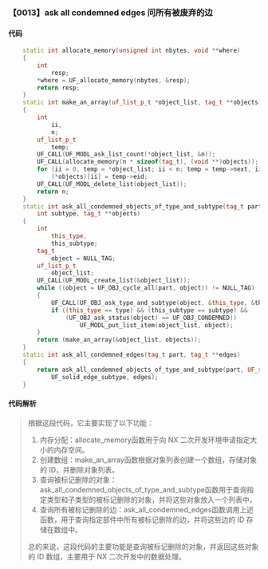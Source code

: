 ### 【0013】ask all condemned edges 问所有被废弃的边

#### 代码

```cpp
    static int allocate_memory(unsigned int nbytes, void **where)  
    {  
        int  
            resp;  
        *where = UF_allocate_memory(nbytes, &resp);  
        return resp;  
    }  
    static int make_an_array(uf_list_p_t *object_list, tag_t **objects)  
    {  
        int  
            ii,  
            n;  
        uf_list_p_t  
            temp;  
        UF_CALL(UF_MODL_ask_list_count(*object_list, &n));  
        UF_CALL(allocate_memory(n * sizeof(tag_t), (void **)objects));  
        for (ii = 0, temp = *object_list; ii < n; temp = temp->next, ii++)  
            (*objects)[ii] = temp->eid;  
        UF_CALL(UF_MODL_delete_list(object_list));  
        return n;  
    }  
    static int ask_all_condemned_objects_of_type_and_subtype(tag_t part, int type,  
        int subtype, tag_t **objects)  
    {  
        int  
            this_type,  
            this_subtype;  
        tag_t  
            object = NULL_TAG;  
        uf_list_p_t  
            object_list;  
        UF_CALL(UF_MODL_create_list(&object_list));  
        while ((object = UF_OBJ_cycle_all(part, object)) != NULL_TAG)  
        {  
            UF_CALL(UF_OBJ_ask_type_and_subtype(object, &this_type, &this_subtype));  
            if ((this_type == type) && (this_subtype == subtype) &&  
                (UF_OBJ_ask_status(object) == UF_OBJ_CONDEMNED))  
                    UF_MODL_put_list_item(object_list, object);  
        }  
        return (make_an_array(&object_list, objects));  
    }  
    static int ask_all_condemned_edges(tag_t part, tag_t **edges)  
    {  
        return ask_all_condemned_objects_of_type_and_subtype(part, UF_solid_type,  
            UF_solid_edge_subtype, edges);  
    }

```

#### 代码解析

> 根据这段代码，它主要实现了以下功能：
>
> 1. 内存分配：allocate_memory函数用于向 NX 二次开发环境申请指定大小的内存空间。
> 2. 创建数组：make_an_array函数根据对象列表创建一个数组，存储对象的 ID，并删除对象列表。
> 3. 查询被标记删除的对象：ask_all_condemned_objects_of_type_and_subtype函数用于查询指定类型和子类型的被标记删除的对象，并将这些对象放入一个列表中。
> 4. 查询所有被标记删除的边：ask_all_condemned_edges函数调用上述函数，用于查询指定部件中所有被标记删除的边，并将这些边的 ID 存储在数组中。
>
> 总的来说，这段代码的主要功能是查询被标记删除的对象，并返回这些对象的 ID 数组，主要用于 NX 二次开发中的数据处理。
>
